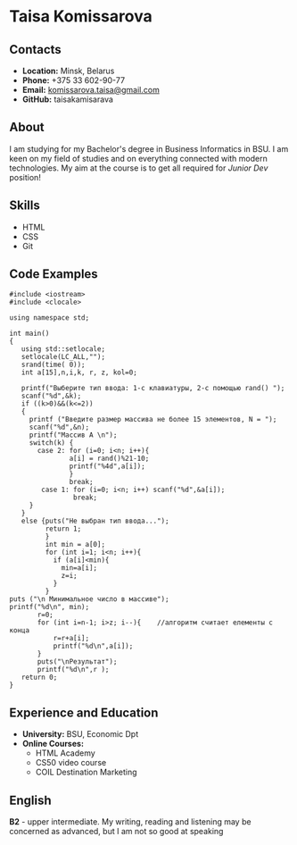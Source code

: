 # Taisa Komissarova

## Contacts

- **Location:** Minsk, Belarus
- **Phone:** +375 33 602-90-77
- **Email:** komissarova.taisa@gmail.com
- **GitHub:** taisakamisarava

## About

I am studying for my Bachelor's degree in Business Informatics in BSU. I am keen on my field of studies and on everything connected with modern technologies.
My aim at the course is to get all required for _Junior Dev_ position!

## Skills

- HTML
- CSS
- Git

## Code Examples

```
#include <iostream>
#include <clocale>

using namespace std;

int main()
{
   using std::setlocale;
   setlocale(LC_ALL,"");
   srand(time( 0));
   int a[15],n,i,k, r, z, kol=0;

   printf("Выберите тип ввода: 1-c клавиатуры, 2-с помощью rand() ");
   scanf("%d",&k);
   if ((k>0)&&(k<=2))
   {
     printf ("Введите размер массива не более 15 элементов, N = ");
     scanf("%d",&n);
     printf("Массив A \n");
     switch(k) {
       case 2: for (i=0; i<n; i++){
               a[i] = rand()%21-10;
               printf("%4d",a[i]);
               }
               break;
        case 1: for (i=0; i<n; i++) scanf("%d",&a[i]);
                break;
     }
   }
   else {puts("Не выбран тип ввода...");
         return 1;
         }
         int min = a[0];
         for (int i=1; i<n; i++){
           if (a[i]<min){
             min=a[i];
             z=i;
           }
         }
puts ("\n Минимальное число в масcиве");
printf("%d\n", min);
       r=0;
       for (int i=n-1; i>z; i--){    //алгоритм считает елементы с конца
           r=r+a[i];
           printf("%d\n",a[i]);
       }
       puts("\nРезультат");
       printf("%d\n",r );
   return 0;
}

```

## Experience and Education

- **University:** BSU, Economic Dpt
- **Online Courses:**
  - HTML Academy
  - CS50 video course
  - COIL Destination Marketing

## English

**B2** - upper intermediate. My writing, reading and listening may be concerned as advanced, but I am not so good at speaking
